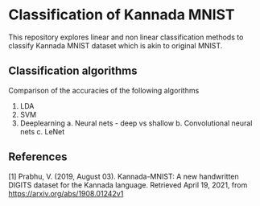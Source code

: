 

# Classification of Kannada MNIST 

This repository explores linear and non linear classification methods to classify Kannada MNIST dataset which is akin to original MNIST. 

## Classification algorithms
Comparison of the accuracies of the following algorithms

1. LDA
2. SVM
3. Deeplearning
    a. Neural nets - deep vs shallow
    b. Convolutional neural nets
    c. LeNet
    
## References

[1] Prabhu, V. (2019, August 03). Kannada-MNIST: A new handwritten DIGITS dataset for the Kannada language. Retrieved April 19, 2021, from https://arxiv.org/abs/1908.01242v1
